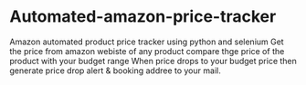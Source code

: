 # Automated-amazon-price-tracker
Amazon automated product price tracker using python and selenium
Get the price from amazon webiste of any product
compare thge price of the product with your budget range
When price drops to your budget price then generate price drop alert & booking addree to your mail.
